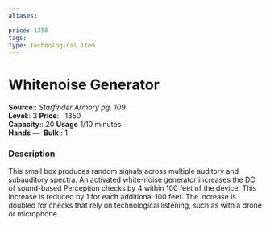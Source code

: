 ```yaml
---
aliases: 

price: 1350
tags: 
Type: Technological Item
---
```


# Whitenoise Generator

**Source**:: _Starfinder Armory pg. 109_  
**Level**:: 3
**Price**::  1350  
**Capacity**:: 20 **Usage** 1/10 minutes  
**Hands** — 
**Bulk**:: 1

### Description

This small box produces random signals across multiple auditory and subauditory spectra. An activated white-noise generator increases the DC of sound-based Perception checks by 4 within 100 feet of the device. This increase is reduced by 1 for each additional 100 feet. The increase is doubled for checks that rely on technological listening, such as with a drone or microphone.
